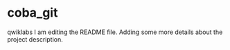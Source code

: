# coba_git
qwiklabs
I am editing the README file. Adding some more details about the project description.
